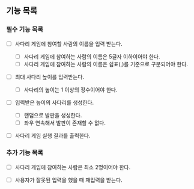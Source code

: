 ## 기능 목록

### 필수 기능 목록
- [ ] 사다리 게임에 참여할 사람의 이름을 입력 받는다.
  - [ ] 사다리 게임에 참여하는 사람의 이름은 5글자 이하이어야 한다.
  - [ ] 사다리 게임에 참여하는 사람의 이름은 쉼표(,)를 기준으로 구분되어야 한다.

- [ ] 최대 사다리 높이를 입력받는다.
  - [ ] 사다리의 높이는 1 이상의 정수이어야 한다.

- [ ] 입력받은 높이의 사다리를 생성한다.
  - [ ] 랜덤으로 발판을 생성한다.
  - [ ] 좌우 연속해서 발판이 존재할 수 없다.

- [ ] 사다리 게임 실행 결과를 출력한다.



### 추가 기능 목록
- [ ] 사다리 게임에 참여하는 사람은 최소 2명이어야 한다.
- [ ] 사용자가 잘못된 입력을 했을 때 재입력을 받는다.


